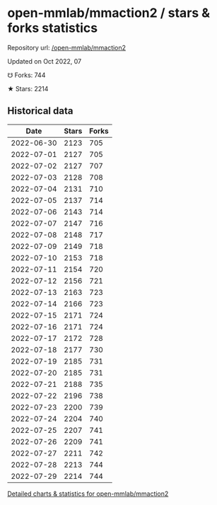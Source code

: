 # open-mmlab/mmaction2 / stars & forks statistics

Repository url: [/open-mmlab/mmaction2](https://github.com/open-mmlab/mmaction2)

Updated on Oct 2022, 07

☋ Forks: 744

★ Stars: 2214

## Historical data
| Date | Stars | Forks |
|------|-------|-------|
| 2022-06-30 | 2123 | 705 | 
| 2022-07-01 | 2127 | 705 | 
| 2022-07-02 | 2127 | 707 | 
| 2022-07-03 | 2128 | 708 | 
| 2022-07-04 | 2131 | 710 | 
| 2022-07-05 | 2137 | 714 | 
| 2022-07-06 | 2143 | 714 | 
| 2022-07-07 | 2147 | 716 | 
| 2022-07-08 | 2148 | 717 | 
| 2022-07-09 | 2149 | 718 | 
| 2022-07-10 | 2153 | 718 | 
| 2022-07-11 | 2154 | 720 | 
| 2022-07-12 | 2156 | 721 | 
| 2022-07-13 | 2163 | 723 | 
| 2022-07-14 | 2166 | 723 | 
| 2022-07-15 | 2171 | 724 | 
| 2022-07-16 | 2171 | 724 | 
| 2022-07-17 | 2172 | 728 | 
| 2022-07-18 | 2177 | 730 | 
| 2022-07-19 | 2185 | 731 | 
| 2022-07-20 | 2185 | 731 | 
| 2022-07-21 | 2188 | 735 | 
| 2022-07-22 | 2196 | 738 | 
| 2022-07-23 | 2200 | 739 | 
| 2022-07-24 | 2204 | 740 | 
| 2022-07-25 | 2207 | 741 | 
| 2022-07-26 | 2209 | 741 | 
| 2022-07-27 | 2211 | 742 | 
| 2022-07-28 | 2213 | 744 | 
| 2022-07-29 | 2214 | 744 | 


[Detailed charts & statistics for open-mmlab/mmaction2](https://reviewgithub.com/rep/open-mmlab/mmaction2)
